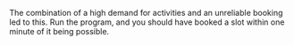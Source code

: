 The combination of a high demand for activities and an unreliable booking led to this. Run the program, and you should have booked a slot within one minute of it being possible.    
